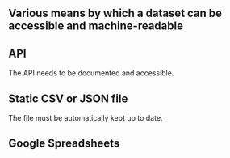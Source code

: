 
## Various means by which a dataset can be accessible and machine-readable

## API 

The API needs to be documented and accessible.  

## Static CSV or JSON file 

The file must be automatically kept up to date.  

## Google Spreadsheets
